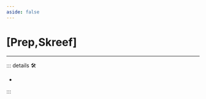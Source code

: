 ```yaml
---
aside: false
---
```

# <py>[<labor>Prep</labor>,<ekos>Skreef</ekos>]</py>

---

<!-- =================================================== -->
<!-- =================================================== -->
<!-- =================================================== -->
<!-- =================================================== -->
<!-- =================================================== -->
::: details 🛠

-

:::
